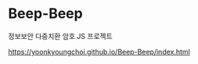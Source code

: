 # Beep-Beep
정보보안 다중치환 암호 JS 프로젝트
<!--기간 1주일-->

https://yoonkyoungchoi.github.io/Beep-Beep/index.html
